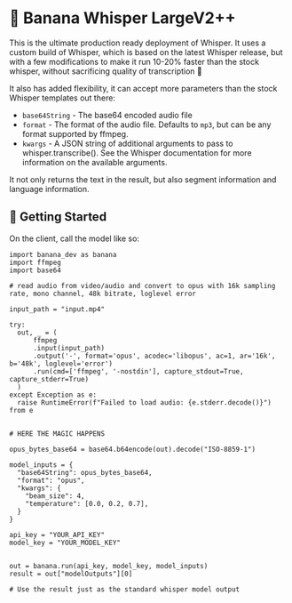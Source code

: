 # 🍌 Banana Whisper LargeV2++

This is the ultimate production ready deployment of Whisper. It uses a custom build of Whisper, which is based on the latest Whisper release, but with a few modifications to make it run 10-20% faster than the stock whisper, without sacrificing quality of transcription 🤯

It also has added flexibility, it can accept more parameters than the stock Whisper templates out there:

- `base64String` - The base64 encoded audio file
- `format` - The format of the audio file. Defaults to `mp3`, but can be any format supported by ffmpeg.
- `kwargs` - A JSON string of additional arguments to pass to whisper.transcribe(). See the Whisper documentation for more information on the available arguments.

It not only returns the text in the result, but also segment information and language information.

## 🚀 Getting Started

On the client, call the model like so:

```
import banana_dev as banana
import ffmpeg
import base64

# read audio from video/audio and convert to opus with 16k sampling rate, mono channel, 48k bitrate, loglevel error

input_path = "input.mp4"

try:
  out, _ = (
      ffmpeg
      .input(input_path)
      .output('-', format='opus', acodec='libopus', ac=1, ar='16k', b='48k', loglevel='error')
      .run(cmd=['ffmpeg', '-nostdin'], capture_stdout=True, capture_stderr=True)
  )
except Exception as e:
  raise RuntimeError(f"Failed to load audio: {e.stderr.decode()}") from e


# HERE THE MAGIC HAPPENS

opus_bytes_base64 = base64.b64encode(out).decode("ISO-8859-1")

model_inputs = {
  "base64String": opus_bytes_base64,
  "format": "opus",
  "kwargs": {
    "beam_size": 4,
    "temperature": [0.0, 0.2, 0.7],
  }
}

api_key = "YOUR_API_KEY"
model_key = "YOUR_MODEL_KEY"


out = banana.run(api_key, model_key, model_inputs)
result = out["modelOutputs"][0]

# Use the result just as the standard whisper model output
```
